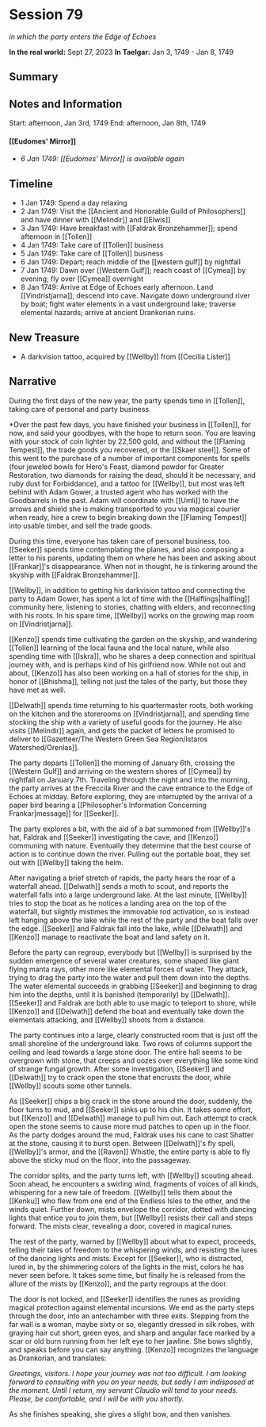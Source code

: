 # Session 79
*in which the party enters the Edge of Echoes*

**In the real world:** Sept 27, 2023
**In Taelgar:**  Jan 3, 1749 - Jan 8, 1749
## Summary

## Notes and Information

Start:  afternoon, Jan 3rd, 1749 
End: afternoon, Jan 8th, 1749
#### [[Eudomes' Mirror]]
 - *6 Jan 1749: [[Eudomes' Mirror]] is available again*
## Timeline 
- 1 Jan 1749: Spend a day relaxing
- 2 Jan 1749: Visit the [[Ancient and Honorable Guild of Philosophers]] and have dinner with [[Melindir]] and [[Elwis]]
- 3 Jan 1749: Have breakfast with [[Faldrak Bronzehammer]]; spend afternoon in [[Tollen]]
- 4 Jan 1749: Take care of [[Tollen]] business
- 5 Jan 1749: Take care of [[Tollen]] business
- 6 Jan 1749: Depart; reach middle of the [[western gulf]] by nightfall
- 7 Jan 1749: Dawn over [[Western Gulf]]; reach coast of [[Cymea]] by evening; fly over [[Cymea]] overnight
- 8 Jan 1749: Arrive at Edge of Echoes early afternoon. Land [[Vindristjarna]], descend into cave. Navigate down underground river by boat; fight water elements in a vast underground lake; traverse elemental hazards; arrive at ancient Drankorian ruins. 
## New Treasure
- A darkvision tattoo, acquired by [[Wellby]] from [[Cecilia Lister]]

## Narrative

During the first days of the new year, the party spends time in [[Tollen]], taking care of personal and party business. 

*Over the past few days, you have finished your business in [[Tollen]], for now, and said your goodbyes, with the hope to return soon. You are leaving with your stock of coin lighter by 22,500 gold, and without the [[Flaming Tempest]], the trade goods you recovered, or the [[Skaer steel]]. Some of this went to the purchase of a number of important components for spells (four jeweled bowls for Hero's Feast, diamond powder for Greater Restoration, two diamonds for raising the dead, should it be necessary, and ruby dust for Forbiddance), and a tattoo for [[Wellby]], but most was left behind with Adam Gower, a trusted agent who has worked with the Goodbarrels in the past. Adam will coordinate with [[Umli]] to have the arrows and shield she is making transported to you via magical courier when ready, hire a crew to begin breaking down the [[Flaming Tempest]] into usable timber, and sell the trade goods. 

During this time, everyone has taken care of personal business, too. [[Seeker]] spends time contemplating the planes, and also composing a letter to his parents, updating them on where he has been and asking about [[Frankar]]'s disappearance. When not in thought, he is tinkering around the skyship with [[Faldrak Bronzehammer]]. 

[[Wellby]], in addition to getting his darkvision tattoo and connecting the party to Adam Gower, has spent a lot of time with the [[Halflings|halfling]] community here, listening to stories, chatting with elders, and reconnecting with his roots. In his spare time, [[Wellby]] works on the growing map room on [[Vindristjarna]]. 

[[Kenzo]] spends time cultivating the garden on the skyship, and wandering [[Tollen]] learning of the local fauna and the local nature, while also spending time with [[Iskra]], who he shares a deep connection and spiritual journey with, and is perhaps kind of his girlfriend now. While not out and about, [[Kenzo]] has also been working on a hall of stories for the ship, in honor of [[Bhishma]], telling not just the tales of the party, but those they have met as well. 

[[Delwath]] spends time returning to his quartermaster roots, both working on the kitchen and the storerooms on [[Vindristjarna]], and spending time stocking the ship with a variety of useful goods for the journey. He also visits [[Melindir]] again, and gets the packet of letters he promised to deliver to [[Gazetteer/The Western Green Sea Region/Istaros Watershed/Orenlas]]. 

The party departs [[Tollen]] the morning of January 6th, crossing the [[Western Gulf]] and arriving on the western shores of [[Cymea]] by nightfall on January 7th. Traveling through the night and into the morning, the party arrives at the Freccila River and the cave entrance to the Edge of Echoes at midday. Before exploring, they are interrupted by the arrival of a paper bird bearing a [[Philosopher's Information Concerning Frankar|message]] for [[Seeker]].

The party explores a bit, with the aid of a bat summoned from [[Wellby]]'s hat, Faldrak and [[Seeker]] investigating the cave, and [[Kenzo]] communing with nature. Eventually they determine that the best course of action is to continue down the river. Pulling out the portable boat, they set out with [[Wellby]] taking the helm. 

After navigating a brief stretch of rapids, the party hears the roar of a waterfall ahead. [[Delwath]] sends a moth to scout, and reports the waterfall falls into a large underground lake. At the last minute, [[Wellby]] tries to stop the boat as he notices a landing area on the top of the waterfall, but slightly mistimes the immovable rod activation, so is instead left hanging above the lake while the rest of the party and the boat falls over the edge. [[Seeker]] and Faldrak fall into the lake, while [[Delwath]] and [[Kenzo]] manage to reactivate the boat and land safety on it. 

Before the party can regroup, everybody but [[Wellby]] is surprised by the sudden emergence of several water creatures, some shaped like giant flying manta rays, other more like elemental forces of water. They attack, trying to drag the party into the water and pull them down into the depths. The water elemental succeeds in grabbing [[Seeker]] and beginning to drag him into the depths, until it is banished (temporarily) by [[Delwath]]. [[Seeker]] and Faldrak are both able to use magic to teleport to shore, while [[Kenzo]] and [[Delwath]] defend the boat and eventually take down the elementals attacking, and [[Wellby]] shoots from a distance.

The party continues into a large, clearly constructed room that is just off the small shoreline of the underground lake. Two rows of columns support the ceiling and lead towards a large stone door. The entire hall seems to be overgrown with stone, that creeps and oozes over everything like some kind of strange fungal growth. After some investigation, [[Seeker]] and [[Delwath]] try to crack open the stone that encrusts the door, while [[Wellby]] scouts some other tunnels. 

As [[Seeker]] chips a big crack in the stone around the door, suddenly, the floor turns to mud, and [[Seeker]] sinks up to his chin. It takes some effort, but [[Kenzo]] and [[Delwath]] manage to pull him out. Each attempt to crack open the stone seems to cause more mud patches to open up in the floor. As the party dodges around the mud, Faldrak uses his cane to cast Shatter at the stone, causing it to burst open. Between [[Delwath]]'s fly spell, [[Wellby]]'s armor, and the [[Raven]] Whistle, the entire party is able to fly above the sticky mud on the floor, into the passageway.

The corridor splits, and the party turns left, with [[Wellby]] scouting ahead. Soon ahead, he encounters a swirling wind, fragments of voices of all kinds, whispering for a new tale of freedom. [[Wellby]] tells them about the [[Kenku]] who flew from one end of the Endless Isles to the other, and the winds quiet. Further down, mists envelope the corridor, dotted with dancing lights that entice you to join them, but [[Wellby]] resists their call and steps forward. The mists clear, revealing a door, covered in magical runes.

The rest of the party, warned by [[Wellby]] about what to expect, proceeds, telling their tales of freedom to the whispering winds, and resisting the lures of the dancing lights and mists. Except for [[Seeker]], who is distracted, lured in, by the shimmering colors of the lights in the mist, colors he has never seen before. It takes some time, but finally he is released from the allure of the mists by [[Kenzo]], and the party regroups at the door. 

The door is not locked, and [[Seeker]] identifies the runes as providing magical protection against elemental incursions. We end as the party steps through the door, into an antechamber with three exits. Stepping from the far wall is a woman, maybe sixty or so, elegantly dressed in silk robes, with graying hair cut short, green eyes, and sharp and angular face marked by a scar or old burn running from her left eye to her jawline. She bows slightly, and speaks before you can say anything. [[Kenzo]] recognizes the language as Drankorian, and translates:

*Greetings, visitors. I hope your journey was not too difficult. I am looking forward to consulting with you on your needs, but sadly I am indisposed at the moment. Until I return, my servant Claudio will tend to your needs. Please, be comfortable, and I will be with you shortly.*

As she finishes speaking, she gives a slight bow, and then vanishes.
